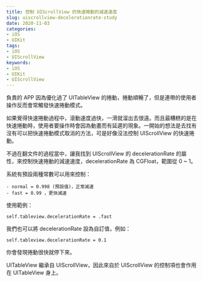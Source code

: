 ```yaml
---
title: 控制 UIScrollView 的快速捲動的減速速度
slug: uiscrollview-decelerationrate-study
date: 2020-11-03
categories:
- iOS
- UIKit
tags:
- iOS
- UIScrollView
keywords:
- iOS
- UIKit
- UIScrollView
---
```


負責的 APP 因為優化過了 UITableView 的捲動，捲動順暢了，但是連帶的使用者操作反而會常觸發快速捲動模式。
<!--more-->

如果覺得快速捲動過程中，滾動速度過快，一滑就溜出去很遠。而且最糟糕的是在快速捲動時，使用者要操作時會因為動畫而有延遲的現象。一開始的想法是去找有沒有可以把快速捲動模式取消的方法，可是好像沒法控制 UIScrollView 的快速捲動。

不過在翻文件的過程當中，讓我找到 UIScrollView 的 decelerationRate 的屬性，來控制快速捲動的減速速度，decelerationRate 為 CGFloat，範圍從 0 ~ 1。

系統有預設兩種常數可以用來控制：
    
    - normal = 0.998 (預設值)，正常減速
    - fast = 0.99 ，更快減速

使用範例：

```
self.tableview.decelerationRate = .fast
```

我們也可以將 decelerationRate 設為自訂值，例如：

```
self.tableview.decelerationRate = 0.1
```

你會發現捲動很快就停下來。

UITableView 繼承自 UIScrollView，因此來自於 UIScrollView 的控制項也會作用在 UITableView 身上。
